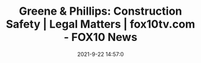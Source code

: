 ---
"title": "Greene & Phillips: Construction Safety | Legal Matters | fox10tv.com - FOX10 News"
"date": "2021-9-22 14:57:0"
"feed_name": "GOOGLENEWSCONSTRUCTION"
"feed_website": "https://news.google.com/search?q=construction%2Bincident&hl=en-US&gl=US&ceid=US:en"
"feed_rss": "https://news.google.com/rss/search?q=construction%2Bincident&hl=en-US&gl=US&ceid=US:en"
"link": "https://www.fox10tv.com/studio10/legal_matters/greene-phillips-construction-safety/article_6bfa3e7e-1bb5-11ec-af91-33cea7e1be6e.html"
"source": "{'href': 'https://www.fox10tv.com', 'title': 'FOX10 News'}"
"file": "_posts/2021-1-1-22b9fe5afe80aa5d6d2e3db251f8ff42626fe19a.md"
"accident": "0"
"drilling": "0"
"dead": "0"
"injured": "0"
"arrested": "0"
"place": "unknown place"
"where": "unknown site"
"causes": "unknown"
"place_uri": "unknown place"
---